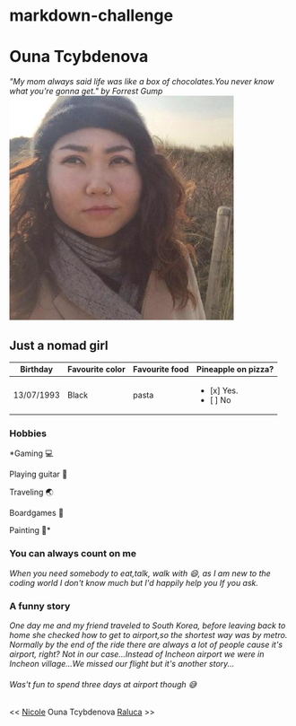 # markdown-challenge
# Ouna Tcybdenova
*"My mom always said life was like a box of chocolates.You never know what you're gonna get." by Forrest Gump*
![Me](https://github.com/Ouna-Bilegma/markdown-challenge/blob/master/66670076.jpeg)

## Just a nomad girl
Birthday | Favourite color | Favourite food | Pineapple on pizza? |
------------ | ------------- | ------------ | ---------------- |
13/07/1993 | Black | pasta | <ul><li> [x] Yes. </li> <li> [ ] No </li> </ul>|

### Hobbies
*Gaming  :computer:

Playing guitar :guitar:

Traveling :earth_asia:

Boardgames  :space_invader:

Painting  :art:*

### You can always count on me 
*When you need somebody to eat,talk, walk with :smile:, as I am new to the coding world I don't know much but I'd happily help you If you ask.*

### A funny story
*One day me and my friend traveled to South Korea, before leaving back to home she checked how to get to airport,so the shortest way was by metro. Normally by the end of the ride there are always a lot of people cause it's airport, right? Not in our case...Instead of Incheon airport we were in Incheon village...We missed our flight but it's another story...*
###### Was't fun to spend three days at airport though  :sweat_smile:



<< [Nicole]( https://github.com/NicolSaha/markdown-challenge/blob/master/README.md)  Ouna Tcybdenova [Raluca](https://github.com/RalucaElisabetaR/markdown-challenge/blob/master/README.md) >>
